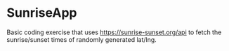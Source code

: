 # SunriseApp

Basic coding exercise that uses https://sunrise-sunset.org/api to fetch the sunrise/sunset times of randomly generated lat/lng.
